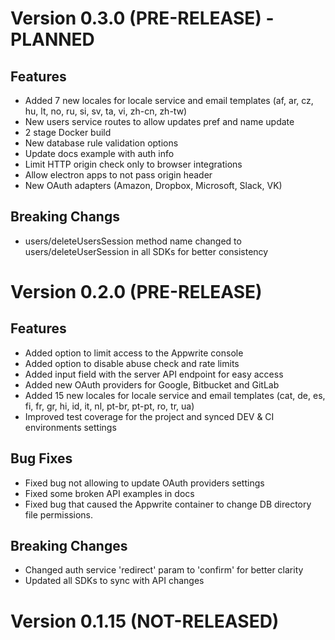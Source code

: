 # Version 0.3.0 (PRE-RELEASE) - PLANNED

## Features

* Added 7 new locales for locale service and email templates (af, ar, cz, hu, lt, no, ru, si, sv, ta, vi, zh-cn, zh-tw)
* New users service routes to allow updates pref and name update
* 2 stage Docker build
* New database rule validation options
* Update docs example with auth info
* Limit HTTP origin check only to browser integrations
* Allow electron apps to not pass origin header
* New OAuth adapters (Amazon, Dropbox, Microsoft, Slack, VK)

## Breaking Changs

* users/deleteUsersSession method name changed to users/deleteUserSession in all SDKs for better consistency

# Version 0.2.0 (PRE-RELEASE)

## Features

* Added option to limit access to the Appwrite console
* Added option to disable abuse check and rate limits
* Added input field with the server API endpoint for easy access
* Added new OAuth providers for Google, Bitbucket and GitLab
* Added 15 new locales for locale service and email templates (cat, de, es, fi, fr, gr, hi, id, it, nl, pt-br, pt-pt, ro, tr, ua)
* Improved test coverage for the project and synced DEV & CI environments settings

## Bug Fixes

* Fixed bug not allowing to update OAuth providers settings
* Fixed some broken API examples in docs
* Fixed bug that caused the Appwrite container to change DB directory file permissions.

## Breaking Changes

* Changed auth service 'redirect' param to 'confirm' for better clarity
* Updated all SDKs to sync with API changes

# Version 0.1.15 (NOT-RELEASED)
